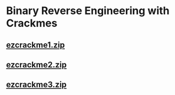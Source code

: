 # Binary Reverse Engineering with Crackmes
## [ezcrackme1.zip](https://github.com/tolvumadur/Reverse-Engineering-Class/blob/main/Spring23/Samples/binaries/ezcrackme1.zip)

## [ezcrackme2.zip](https://github.com/tolvumadur/Reverse-Engineering-Class/blob/main/Spring23/Samples/binaries/ezcrackme2.zip)

## [ezcrackme3.zip ](https://github.com/tolvumadur/Reverse-Engineering-Class/blob/main/Spring23/Samples/binaries/ezcrackme3.zip)

